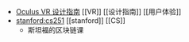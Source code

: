 - [Oculus VR 设计指南](https://fradser.notion.site/fradser/Oculus-VR-411a2bf02b134fd5bec4958eb3c5358b) [[VR]] [[设计指南]] [[用户体验]]
- [stanford:cs251](https://cs251.stanford.edu/syllabus.html) [[stanford]] [[CS]]
	- 斯坦福的区块链课